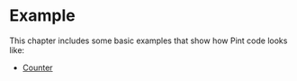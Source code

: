# Example

This chapter includes some basic examples that show how Pint code looks like:

- [Counter](./counter.md)
